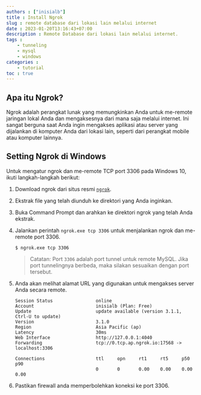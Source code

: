 ```yaml
---
authors : ["inisialb"]
title : Install Ngrok
slug : remote database dari lokasi lain melalui internet
date : 2023-01-20T13:16:43+07:00
description : Remote Database dari lokasi lain melalui internet.
tags : 
    - tunneling
    - mysql
    - windows
categories : 
    - tutorial
toc : true
---
```


## Apa itu Ngrok?
Ngrok adalah perangkat lunak yang memungkinkan Anda untuk me-remote jaringan lokal Anda dan mengaksesnya dari mana saja melalui internet. Ini sangat berguna saat Anda ingin mengakses aplikasi atau server yang dijalankan di komputer Anda dari lokasi lain, seperti dari perangkat mobile atau komputer lainnya.

## Setting Ngrok di Windows
Untuk mengatur ngrok dan me-remote TCP port 3306 pada Windows 10, ikuti langkah-langkah berikut:

1. Download ngrok dari situs resmi [`ngrok`](https://ngrok.com/download).

2. Ekstrak file yang telah diunduh ke direktori yang Anda inginkan.

3. Buka Command Prompt dan arahkan ke direktori ngrok yang telah Anda ekstrak.

4. Jalankan perintah `ngrok.exe tcp 3306` untuk menjalankan ngrok dan me-remote port 3306.

    ```terminal
    $ ngrok.exe tcp 3306
    ```

    >Catatan: Port `3306` adalah port tunnel untuk remote MySQL. Jika port tunnelingnya berbeda, maka silakan sesuaikan dengan port tersebut.

5. Anda akan melihat alamat URL yang digunakan untuk mengakses server Anda secara remote.

    ```terminal
    Session Status                online
    Account                       inisialb (Plan: Free)
    Update                        update available (version 3.1.1, Ctrl-U to update)
    Version                       3.1.0
    Region                        Asia Pacific (ap)
    Latency                       30ms
    Web Interface                 http://127.0.0.1:4040
    Forwarding                    tcp://0.tcp.ap.ngrok.io:17568 -> localhost:3306

    Connections                   ttl     opn     rt1     rt5     p50     p90
                                  0       0       0.00    0.00    0.00    0.00
    ```
6. Pastikan firewall anda memperbolehkan koneksi ke port 3306.